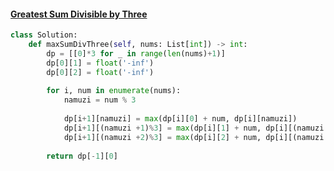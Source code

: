 #### [Greatest Sum Divisible by Three](https://leetcode.com/problems/greatest-sum-divisible-by-three/)

```python
class Solution:
    def maxSumDivThree(self, nums: List[int]) -> int:
        dp = [[0]*3 for _ in range(len(nums)+1)]
        dp[0][1] = float('-inf')
        dp[0][2] = float('-inf')
        
        for i, num in enumerate(nums):
            namuzi = num % 3
            
            dp[i+1][namuzi] = max(dp[i][0] + num, dp[i][namuzi])
            dp[i+1][(namuzi +1)%3] = max(dp[i][1] + num, dp[i][(namuzi +1)%3])
            dp[i+1][(namuzi +2)%3] = max(dp[i][2] + num, dp[i][(namuzi +2)%3])
            
        return dp[-1][0]
```

